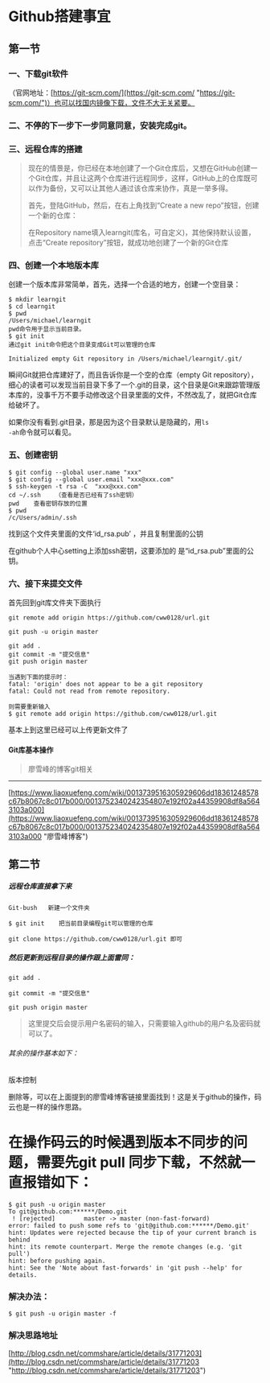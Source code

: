 # Github搭建事宜

## 第一节
### 一、下载git软件
（官网地址：[https://git-scm.com/](https://git-scm.com/ "https://git-scm.com/")）也可以找国内镜像下载，文件不大无关紧要。

### 二、不停的下一步下一步同意同意，安装完成git。

 
### 三、远程仓库的搭建

<blockquote>
<p>现在的情景是，你已经在本地创建了一个Git仓库后，又想在GitHub创建一个Git仓库，并且让这两个仓库进行远程同步，这样，GitHub上的仓库既可以作为备份，又可以让其他人通过该仓库来协作，真是一举多得。</p>

<p>首先，登陆GitHub，然后，在右上角找到“Create a new repo”按钮，创建一个新的仓库：
</p>

<p>在Repository name填入learngit(库名，可自定义)，其他保持默认设置，点击“Create repository”按钮，就成功地创建了一个新的Git仓库
</p>
</blockquote>





    
### 四、创建一个本地版本库

创建一个版本库非常简单，首先，选择一个合适的地方，创建一个空目录：
<pre><code>$ mkdir learngit
$ cd learngit
$ pwd
/Users/michael/learngit
pwd命令用于显示当前目录。
$ git init 
通过git init命令把这个目录变成Git可以管理的仓库
</code></pre>

<pre><code>Initialized empty Git repository in /Users/michael/learngit/.git/</code></pre>


瞬间Git就把仓库建好了，而且告诉你是一个空的仓库（empty Git repository），细心的读者可以发现当前目录下多了一个.git的目录，这个目录是Git来跟踪管理版本库的，没事千万不要手动修改这个目录里面的文件，不然改乱了，就把Git仓库给破坏了。

如果你没有看到.git目录，那是因为这个目录默认是隐藏的，用<code>ls -ah</code>命令就可以看见。

### 五、创建密钥
<pre><code>$ git config --global user.name "xxx"
$ git config --global user.email "xxx@xxx.com"
$ ssh-keygen -t rsa -C  "xxx@xxx.com"
cd ~/.ssh    （查看是否已经有了ssh密钥）
pwd    查看密钥存放的位置
$ pwd
/c/Users/admin/.ssh  
</code></pre>
找到这个文件夹里面的文件‘id_rsa.pub’ ，并且复制里面的公钥

在github个人中心setting上添加ssh密钥，这要添加的
是“id_rsa.pub”里面的公钥。


### 六、接下来提交文件


首先回到git库文件夹下面执行

<pre><code>git remote add origin https://github.com/cww0128/url.git          
   
git push -u origin master   
</code></pre>




<pre><code>git add . 
git commit -m "提交信息" 
git push origin master

当遇到下面的提示时：
fatal: 'origin' does not appear to be a git repository
fatal: Could not read from remote repository.

则需要重新输入
$ git remote add origin https://github.com/cww0128/url.git
</code></pre>


                


基本上到这里已经可以上传更新文件了


#### Git库基本操作
>廖雪峰的博客git相关
***
[https://www.liaoxuefeng.com/wiki/0013739516305929606dd18361248578c67b8067c8c017b000/0013752340242354807e192f02a44359908df8a5643103a000](https://www.liaoxuefeng.com/wiki/0013739516305929606dd18361248578c67b8067c8c017b000/0013752340242354807e192f02a44359908df8a5643103a000 "廖雪峰博客")



## 第二节

##### 远程仓库直接拿下来
<pre><code>Git-bush   新建一个文件夹

$ git init    把当前目录编程git可以管理的仓库

git clone https://github.com/cww0128/url.git 即可
</code></pre>

   

   

   

##### 然后更新到远程目录的操作跟上面雷同：
<pre><code>git add .          
   
git commit -m "提交信息"   
  
git push origin master
</code></pre>


>这里提交后会提示用户名密码的输入，只需要输入github的用户名及密码就可以了。



###### 其余的操作基本如下：

版本控制

删除等，可以在上面提到的廖雪峰博客链接里面找到！这是关于github的操作，码云也是一样的操作思路。

#  在操作码云的时候遇到版本不同步的问题，需要先git pull  同步下载，不然就一直报错如下：


<pre><code>$ git push -u origin master
To git@github.com:******/Demo.git
 ! [rejected]        master -> master (non-fast-forward)
error: failed to push some refs to 'git@github.com:******/Demo.git'
hint: Updates were rejected because the tip of your current branch is behind
hint: its remote counterpart. Merge the remote changes (e.g. 'git pull')
hint: before pushing again.
hint: See the 'Note about fast-forwards' in 'git push --help' for details.</code></pre>

### 解决办法：
<pre><code>$ git push -u origin master -f </code></pre>

### 解决思路地址
[http://blog.csdn.net/commshare/article/details/31771203](http://blog.csdn.net/commshare/article/details/31771203 "http://blog.csdn.net/commshare/article/details/31771203")
